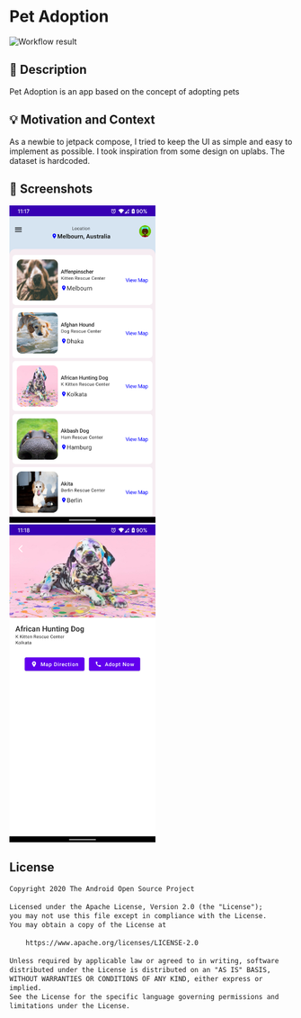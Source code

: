 # Pet Adoption

<!--- Replace <OWNER> with your Github Username and <REPOSITORY> with the name of your repository. -->
<!--- You can find both of these in the url bar when you open your repository in github. -->
![Workflow result](https://github.com/islamdidarmd/Pet-Adoption/workflows/Check/badge.svg)


## :scroll: Description
<!--- Describe your app in one or two sentences -->
Pet Adoption is an app based on the concept of adopting pets

## :bulb: Motivation and Context
<!--- Optionally point readers to interesting parts of your submission. -->
<!--- What are you especially proud of? -->
As a newbie to jetpack compose, I tried to keep the UI as simple and easy to implement as possible. I took inspiration from some design on uplabs.
The dataset is hardcoded.


## :camera_flash: Screenshots
<!-- You can add more screenshots here if you like -->
<img src="/results/screenshot_1.png" width="260">&emsp;<img src="/results/screenshot_2.png" width="260">

## License
```
Copyright 2020 The Android Open Source Project

Licensed under the Apache License, Version 2.0 (the "License");
you may not use this file except in compliance with the License.
You may obtain a copy of the License at

    https://www.apache.org/licenses/LICENSE-2.0

Unless required by applicable law or agreed to in writing, software
distributed under the License is distributed on an "AS IS" BASIS,
WITHOUT WARRANTIES OR CONDITIONS OF ANY KIND, either express or implied.
See the License for the specific language governing permissions and
limitations under the License.
```
